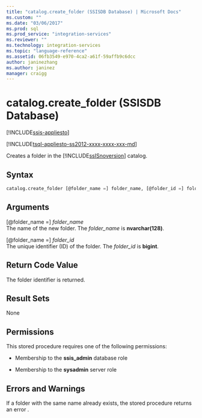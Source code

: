 ```yaml
---
title: "catalog.create_folder (SSISDB Database) | Microsoft Docs"
ms.custom: ""
ms.date: "03/06/2017"
ms.prod: sql
ms.prod_service: "integration-services"
ms.reviewer: ""
ms.technology: integration-services
ms.topic: "language-reference"
ms.assetid: 06fb3549-e970-4ca2-a61f-59affb9c6dcc
author: janinezhang
ms.author: janinez
manager: craigg
---
```

# catalog.create_folder (SSISDB Database)

[!INCLUDE[ssis-appliesto](../../includes/ssis-appliesto-ssvrpluslinux-asdb-asdw-xxx.md)]


[!INCLUDE[tsql-appliesto-ss2012-xxxx-xxxx-xxx-md](../../includes/tsql-appliesto-ss2012-xxxx-xxxx-xxx-md.md)]

  Creates a folder in the [!INCLUDE[ssISnoversion](../../includes/ssisnoversion-md.md)] catalog.  
  
## Syntax  
  
```sql  
catalog.create_folder [@folder_name =] folder_name, [@folder_id =] folder_id OUTPUT  
```  
  
## Arguments  
 [@folder_name =] *folder_name*  
 The name of the new folder. The *folder_name* is **nvarchar(128)**.  
  
 [@folder_name =] *folder_id*  
 The unique identifier (ID) of the folder. The *folder_id* is **bigint**.  
  
## Return Code Value  
 The folder identifier is returned.  
  
## Result Sets  
 None  
  
## Permissions  
 This stored procedure requires one of the following permissions:  
  
-   Membership to the **ssis_admin** database role  
  
-   Membership to the **sysadmin** server role  
  
## Errors and Warnings  
If a folder with the same name already exists, the stored procedure returns an error .  
  
  
